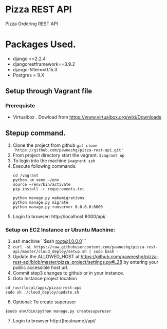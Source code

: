 # Pizza REST API

Pizza Ordering REST API

# Packages Used.
- django ==2.2.4
- djangorestframework==3.9.2
- django-filter==0.15.3
- Postgres = 9.X

## Setup through Vagrant file
### Prerequiste
- Virtualbox . Dowload from https://www.virtualbox.org/wiki/Downloads
## Stepup command.
1. Clone the project from github
    ```git clone 'https://github.com/pawneshg/pizza-rest-api.git'```
2. From project directory start the vagrant.
    ```$vagrant up```
3. To login into the machine ```$vagrant ssh```
4. Execute following commands.
   ```
   cd /vagrant
   python -m venv ~/env
   source ~/env/bin/activate
   pip install -r requirements.txt
   
   python manage.py makemigrations
   python manage.py migrate
   python manage.py runserver 0.0.0.0:8000
   ```
5. Login to browser: http://localhost:8000/api/


### Setup on EC2 Instance or Ubuntu Machine:
1. ssh machine ``$ssh root@1.0.0.0```
2. ```curl -sL https://raw.githubusercontent.com/pawneshg/pizza-rest-api/master/cloud_deploy/setup.sh | sudo bash -```
3. Update the ALLOWED_HOST at https://github.com/pawneshg/pizza-rest-api/blob/master/pizza_project/settings.py#L28 by entering your public accessible host url.
4. Commit step3  changes to github or in your instance.
5. Goto Instance project location 
```
cd /usr/local/apps/pizza-rest-api
sudo sh ./cloud_deploy/update.sh
```
6. Optional: To create superuser
```
$sudo env/bin/python manage.py createsuperuser
```
7. Login to browser http:/{hostname}/api/
